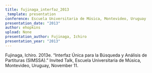 ```yaml
---
title: fujinaga_interfaz_2013
_template: presentation
conference: Escuela Universitaria de Música, Montevideo, Uruguay
presentation_date: "2013"
author: ehopkins
upload: None
presentation_author: Fujinaga, Ichiro
presentation_year: "2013"
---
```

Fujinaga, Ichiro. 2013e. “Interfaz Única para la Búsqueda y Análisis de Partituras (SIMSSA).” Invited Talk, Escuela Universitaria de Música, Montevideo, Uruguay, November 11.